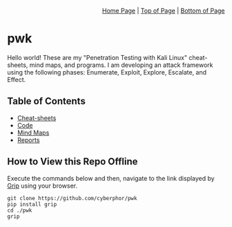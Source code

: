 <p align="right">
  <a href="/README.md">Home Page</a> |
  <a href="/README.md#table-of-contents">Top of Page</a> |
  <a href="/README.md#how-to-view-this-repo-offline">Bottom of Page</a>
</p>

# pwk
Hello world! These are my "Penetration Testing with Kali Linux" cheat-sheets, mind maps, and programs. 
I am developing an attack framework using the following phases: Enumerate, Exploit, Explore, Escalate, and Effect. 

## Table of Contents
* [Cheat-sheets](/CheatSheets/)
* [Code](/Code/)
* [Mind Maps](/MindMaps/)
* [Reports](/Reports/)

## How to View this Repo Offline
Execute the commands below and then, navigate to the link displayed by [Grip](https://github.com/joeyespo/grip) using your browser.
```
git clone https://github.com/cyberphor/pwk
pip install grip
cd ./pwk
grip 
```
